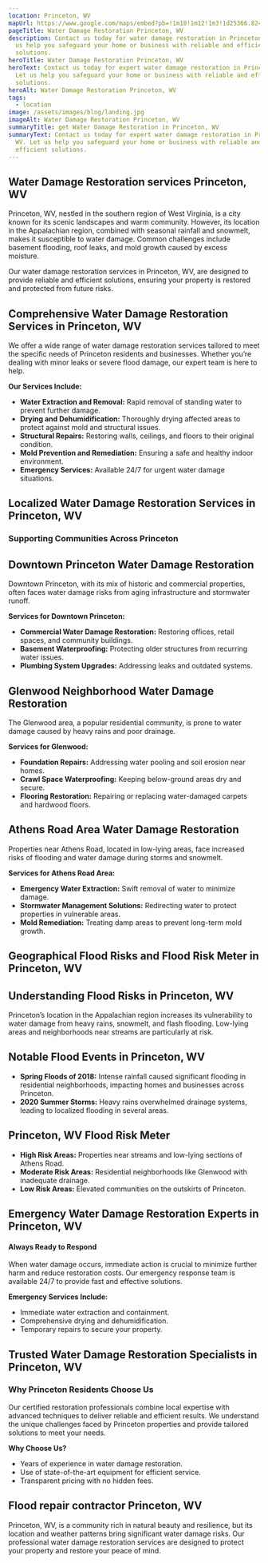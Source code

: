 ```yaml
---
location: Princeton, WV
mapUrl: https://www.google.com/maps/embed?pb=!1m18!1m12!1m3!1d25366.824615348247!2d-81.11615955350115!3d37.36965320629258!2m3!1f0!2f0!3f0!3m2!1i1024!2i768!4f13.1!3m3!1m2!1s0x884e6bbe4dbd6c51%3A0x5452a1417a7e7b0b!2sPrinceton%2C%20WV%2024740!5e0!3m2!1sen!2sus!4v1735841940900!5m2!1sen!2sus
pageTitle: Water Damage Restoration Princeton, WV
description: Contact us today for water damage restoration in Princeton, WV. Let
  us help you safeguard your home or business with reliable and efficient
  solutions.
heroTitle: Water Damage Restoration Princeton, WV
heroText: Contact us today for expert water damage restoration in Princeton, WV.
  Let us help you safeguard your home or business with reliable and efficient
  solutions.
heroAlt: Water Damage Restoration Princeton, WV
tags:
  - location
image: /assets/images/blog/landing.jpg
imageAlt: Water Damage Restoration Princeton, WV
summaryTitle: get Water Damage Restoration in Princeton, WV
summaryText: Contact us today for expert water damage restoration in Princeton,
  WV. Let us help you safeguard your home or business with reliable and
  efficient solutions.
---
```

## Water Damage Restoration services Princeton, WV

Princeton, WV, nestled in the southern region of West Virginia, is a city known for its scenic landscapes and warm community. However, its location in the Appalachian region, combined with seasonal rainfall and snowmelt, makes it susceptible to water damage. Common challenges include basement flooding, roof leaks, and mold growth caused by excess moisture.

Our water damage restoration services in Princeton, WV, are designed to provide reliable and efficient solutions, ensuring your property is restored and protected from future risks.

## Comprehensive Water Damage Restoration Services in Princeton, WV

We offer a wide range of water damage restoration services tailored to meet the specific needs of Princeton residents and businesses. Whether you’re dealing with minor leaks or severe flood damage, our expert team is here to help.

**Our Services Include:**

* **Water Extraction and Removal:** Rapid removal of standing water to prevent further damage.
* **Drying and Dehumidification:** Thoroughly drying affected areas to protect against mold and structural issues.
* **Structural Repairs:** Restoring walls, ceilings, and floors to their original condition.
* **Mold Prevention and Remediation:** Ensuring a safe and healthy indoor environment.
* **Emergency Services:** Available 24/7 for urgent water damage situations.

## Localized Water Damage Restoration Services in Princeton, WV

### Supporting Communities Across Princeton

## Downtown Princeton Water Damage Restoration

Downtown Princeton, with its mix of historic and commercial properties, often faces water damage risks from aging infrastructure and stormwater runoff.

**Services for Downtown Princeton:**

* **Commercial Water Damage Restoration:** Restoring offices, retail spaces, and community buildings.
* **Basement Waterproofing:** Protecting older structures from recurring water issues.
* **Plumbing System Upgrades:** Addressing leaks and outdated systems.

## Glenwood Neighborhood Water Damage Restoration

The Glenwood area, a popular residential community, is prone to water damage caused by heavy rains and poor drainage.

**Services for Glenwood:**

* **Foundation Repairs:** Addressing water pooling and soil erosion near homes.
* **Crawl Space Waterproofing:** Keeping below-ground areas dry and secure.
* **Flooring Restoration:** Repairing or replacing water-damaged carpets and hardwood floors.

## Athens Road Area Water Damage Restoration

Properties near Athens Road, located in low-lying areas, face increased risks of flooding and water damage during storms and snowmelt.

**Services for Athens Road Area:**

* **Emergency Water Extraction:** Swift removal of water to minimize damage.
* **Stormwater Management Solutions:** Redirecting water to protect properties in vulnerable areas.
* **Mold Remediation:** Treating damp areas to prevent long-term mold growth.

## Geographical Flood Risks and Flood Risk Meter in Princeton, WV

## Understanding Flood Risks in Princeton, WV

Princeton’s location in the Appalachian region increases its vulnerability to water damage from heavy rains, snowmelt, and flash flooding. Low-lying areas and neighborhoods near streams are particularly at risk.

## Notable Flood Events in Princeton, WV

* **Spring Floods of 2018:** Intense rainfall caused significant flooding in residential neighborhoods, impacting homes and businesses across Princeton.
* **2020 Summer Storms:** Heavy rains overwhelmed drainage systems, leading to localized flooding in several areas.

## Princeton, WV Flood Risk Meter

* **High Risk Areas:** Properties near streams and low-lying sections of Athens Road.
* **Moderate Risk Areas:** Residential neighborhoods like Glenwood with inadequate drainage.
* **Low Risk Areas:** Elevated communities on the outskirts of Princeton.

## Emergency Water Damage Restoration Experts in Princeton, WV

#### Always Ready to Respond

When water damage occurs, immediate action is crucial to minimize further harm and reduce restoration costs. Our emergency response team is available 24/7 to provide fast and effective solutions.

**Emergency Services Include:**

* Immediate water extraction and containment.
* Comprehensive drying and dehumidification.
* Temporary repairs to secure your property.

## Trusted Water Damage Restoration Specialists in Princeton, WV

### Why Princeton Residents Choose Us

Our certified restoration professionals combine local expertise with advanced techniques to deliver reliable and efficient results. We understand the unique challenges faced by Princeton properties and provide tailored solutions to meet your needs.

**Why Choose Us?**

* Years of experience in water damage restoration.
* Use of state-of-the-art equipment for efficient service.
* Transparent pricing with no hidden fees.

## Flood repair contractor Princeton, WV

Princeton, WV, is a community rich in natural beauty and resilience, but its location and weather patterns bring significant water damage risks. Our professional water damage restoration services are designed to protect your property and restore your peace of mind.
